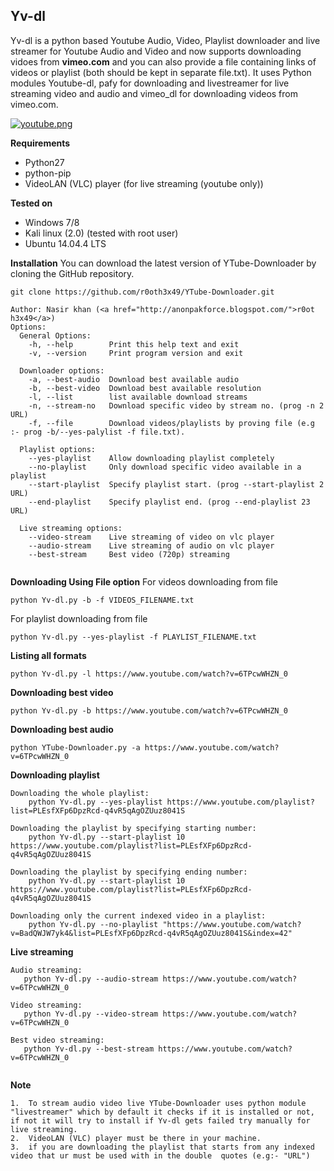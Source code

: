 ## Yv-dl
Yv-dl is a python based Youtube Audio, Video, Playlist downloader and live streamer for Youtube Audio and Video and now supports downloading vidoes from **vimeo.com** and you can also provide a file containing links of videos or playlist (both should be kept in separate file.txt). It uses Python modules Youtube-dl, pafy for downloading and livestreamer for live streaming video and audio and vimeo_dl for downloading videos from vimeo.com.

[![youtube.png](https://s28.postimg.org/n9z05fh65/youtube.png)](https://postimg.org/image/6m7i2xmeh/)

**Requirements**
- Python27
- python-pip
- VideoLAN (VLC) player (for live streaming (youtube only))
	 
**Tested on**
- Windows 7/8
- Kali linux (2.0) (tested with root user)
- Ubuntu 14.04.4 LTS
	 
**Installation**
You can download the latest version of YTube-Downloader by cloning the GitHub repository.

	git clone https://github.com/r0oth3x49/YTube-Downloader.git

````
Author: Nasir khan (<a href="http://anonpakforce.blogspot.com/">r0ot h3x49</a>)
Options:
  General Options:
    -h, --help        Print this help text and exit
    -v, --version     Print program version and exit

  Downloader options:
    -a, --best-audio  Download best available audio
    -b, --best-video  Download best available resolution
    -l, --list        list available download streams
    -n, --stream-no   Download specific video by stream no. (prog -n 2 URL)
    -f, --file        Download videos/playlists by proving file (e.g :- prog -b/--yes-palylist -f file.txt).

  Playlist options:
    --yes-playlist    Allow downloading playlist completely
    --no-playlist     Only download specific video available in a playlist
    --start-playlist  Specify playlist start. (prog --start-playlist 2 URL)
    --end-playlist    Specify playlist end. (prog --end-playlist 23 URL)

  Live streaming options:
    --video-stream    Live streaming of video on vlc player
    --audio-stream    Live streaming of audio on vlc player
    --best-stream     Best video (720p) streaming
 
 ````
 
**Downloading Using File option**
For videos downloading from file

	python Yv-dl.py -b -f VIDEOS_FILENAME.txt

For playlist downloading from file

	python Yv-dl.py --yes-playlist -f PLAYLIST_FILENAME.txt

**Listing all formats**

	python Yv-dl.py -l https://www.youtube.com/watch?v=6TPcwWHZN_0

**Downloading best video**

	python Yv-dl.py -b https://www.youtube.com/watch?v=6TPcwWHZN_0
	
**Downloading best audio**

	python YTube-Downloader.py -a https://www.youtube.com/watch?v=6TPcwWHZN_0
	
**Downloading playlist**
````
Downloading the whole playlist:
	python Yv-dl.py --yes-playlist https://www.youtube.com/playlist?list=PLEsfXFp6DpzRcd-q4vR5qAgOZUuz8041S

Downloading the playlist by specifying starting number:
	python Yv-dl.py --start-playlist 10 https://www.youtube.com/playlist?list=PLEsfXFp6DpzRcd-q4vR5qAgOZUuz8041S
	
Downloading the playlist by specifying ending number:
	python Yv-dl.py --start-playlist 10 https://www.youtube.com/playlist?list=PLEsfXFp6DpzRcd-q4vR5qAgOZUuz8041S

Downloading only the current indexed video in a playlist:
	python Yv-dl.py --no-playlist "https://www.youtube.com/watch?v=BadQWJW7yk4&list=PLEsfXFp6DpzRcd-q4vR5qAgOZUuz8041S&index=42"
````


**Live streaming**

````
Audio streaming:
   python Yv-dl.py --audio-stream https://www.youtube.com/watch?v=6TPcwWHZN_0
	
Video streaming:
   python Yv-dl.py --video-stream https://www.youtube.com/watch?v=6TPcwWHZN_0
	
Best video streaming:
   python Yv-dl.py --best-stream https://www.youtube.com/watch?v=6TPcwWHZN_0
   
````

**Note**

	1.	To stream audio video live YTube-Downloader uses python module "livestreamer" which by default it checks if it is installed or not, if not it will try to install if Yv-dl gets failed try manually for live streaming.
	2.	VideoLAN (VLC) player must be there in your machine.
	3.	if you are downloading the playlist that starts from any indexed video that ur must be used with in the double 	quotes (e.g:- "URL")
	
